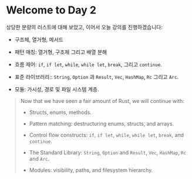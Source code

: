 # Welcome to Day 2

상당한 분량의 러스트에 대해 보았고, 이어서 오늘 강의를 진행하겠습니다:

* 구조체, 열거형, 메서드

* 패턴 매칭: 열거형, 구조체 그리고 배열 분해

* 흐름 제어: `if`, `if let`, `while`, `while let`, `break`, 그리고 `continue`.

* 표준 라이브러리:: `String`, `Option` 과 `Result`, `Vec`, `HashMap`, `Rc` 그리고 `Arc`.

* 모듈: 가시성, 경로 및 파일 시스템 계층.
> Now that we have seen a fair amount of Rust, we will continue with:
> 
> * Structs, enums, methods.
> * Pattern matching: destructuring enums, structs, and arrays.
> * Control flow constructs: `if`, `if let`, `while`, `while let`, `break`, and
>   `continue`.
> 
> * The Standard Library: `String`, `Option` and `Result`, `Vec`, `HashMap`, `Rc`
>   and `Arc`.
> 
> * Modules: visibility, paths, and filesystem hierarchy.
